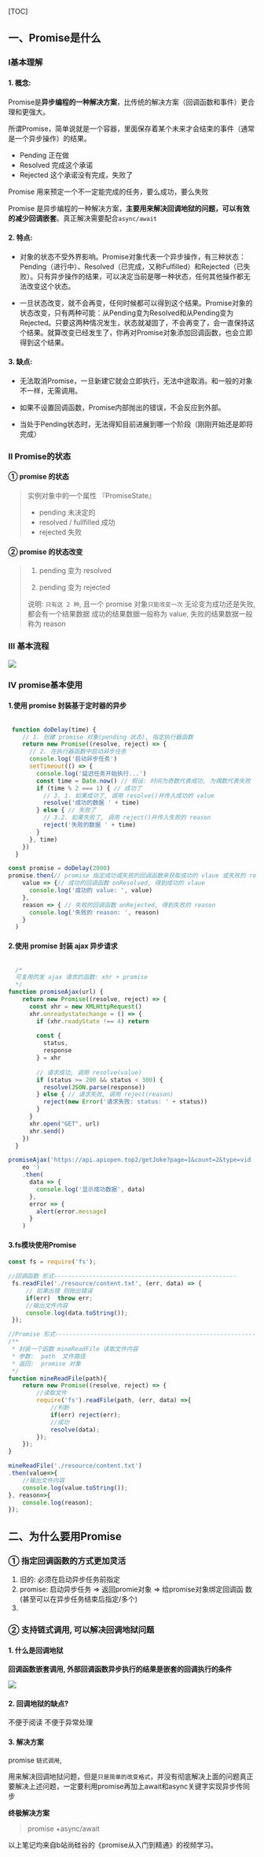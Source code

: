 [TOC]





## 一、Promise是什么

### Ⅰ基本理解

#### 1. 概念:

Promise是**异步编程的一种解决方案**，比传统的解决方案（回调函数和事件）更合理和更强大。

所谓Promise，简单说就是一个容器，里面保存着某个未来才会结束的事件（通常是一个异步操作）的结果。



* Pending  正在做
* Resolved 完成这个承诺
* Rejected 这个承诺没有完成，失败了



Promise 用来预定一个不一定能完成的任务，要么成功，要么失败



Promise 是异步编程的一种解决方案，**主要用来解决回调地狱的问题，可以有效的减少回调嵌套**。真正解决需要配合`async/await`



#### 2. 特点:

- 对象的状态不受外界影响。Promise对象代表一个异步操作，有三种状态：Pending（进行中）、Resolved（已完成，又称Fulfilled）和Rejected（已失败）。只有异步操作的结果，可以决定当前是哪一种状态，任何其他操作都无法改变这个状态。

- 一旦状态改变，就不会再变，任何时候都可以得到这个结果。Promise对象的状态改变，只有两种可能：从Pending变为Resolved和从Pending变为Rejected。只要这两种情况发生，状态就凝固了，不会再变了，会一直保持这个结果。就算改变已经发生了，你再对Promise对象添加回调函数，也会立即得到这个结果。



#### 3. 缺点:

- 无法取消Promise，一旦新建它就会立即执行，无法中途取消。和一般的对象不一样，无需调用。

- 如果不设置回调函数，Promise内部抛出的错误，不会反应到外部。

- 当处于Pending状态时，无法得知目前进展到哪一个阶段（刚刚开始还是即将完成）





### Ⅱ Promise的状态

#### ① promise 的状态

>实例对象中的一个属性 『PromiseState』
>
>* pending  未决定的
>* resolved / fullfilled  成功
>* rejected  失败



#### ② promise 的状态改变

>1. pending 变为 resolved 
>
>2. pending 变为 rejected
>
>  说明: `只有这 2 种`, 且一个 promise 对象`只能改变一次` 无论变为成功还是失败, 都会有一个结果数据 成功的结果数据一般称为 value, 失败的结果数据一般称为 reason



### Ⅲ 基本流程

![](E:\note\前端\笔记\ajax、promise\promise图片\基本流程.png)



### Ⅳ promise基本使用

#### 1.使用 promise 封装基于定时器的异步

```js

 function doDelay(time) {
    // 1. 创建 promise 对象(pending 状态), 指定执行器函数
    return new Promise((resolve, reject) => {
      // 2. 在执行器函数中启动异步任务
      console.log('启动异步任务')
      setTimeout(() => {
        console.log('延迟任务开始执行...')
        const time = Date.now() // 假设: 时间为奇数代表成功, 为偶数代表失败
        if (time % 2 === 1) { // 成功了
          // 3. 1. 如果成功了, 调用 resolve()并传入成功的 value
          resolve('成功的数据 ' + time)
        } else { // 失败了
          // 3.2. 如果失败了, 调用 reject()并传入失败的 reason
          reject('失败的数据 ' + time)
        }
      }, time)
    })
  }

const promise = doDelay(2000)
promise.then(// promise 指定成功或失败的回调函数来获取成功的 vlaue 或失败的 reason
    value => {// 成功的回调函数 onResolved, 得到成功的 vlaue
      console.log('成功的 value: ', value)
    },
    reason => { // 失败的回调函数 onRejected, 得到失败的 reason
      console.log('失败的 reason: ', reason)
    }
  ) 

```



#### 2.使用 promise 封装 ajax 异步请求

```js

  /*
  可复用的发 ajax 请求的函数: xhr + promise
  */
function promiseAjax(url) {
    return new Promise((resolve, reject) => {
      const xhr = new XMLHttpRequest()
      xhr.onreadystatechange = () => {
        if (xhr.readyState !== 4) return
          
        const {
          status,
          response
        } = xhr
        
        // 请求成功, 调用 resolve(value)
        if (status >= 200 && status < 300) {
          resolve(JSON.parse(response))
        } else { // 请求失败, 调用 reject(reason)
          reject(new Error('请求失败: status: ' + status))
        }
      }
      xhr.open("GET", url)
      xhr.send()
    })
  }

promiseAjax('https://api.apiopen.top2/getJoke?page=1&count=2&type=vid
    eo ')
    .then(
      data => {
        console.log('显示成功数据', data)
      },
      error => {
        alert(error.message)
      }
    )
```



#### 3.fs模块使用Promise

```js
const fs = require('fs');

//回调函数 形式----------------------------------------------------
 fs.readFile('./resource/content.txt', (err, data) => {
     // 如果出错 则抛出错误
     if(err)  throw err;
     //输出文件内容
     console.log(data.toString());
 });

//Promise 形式-----------------------------------------------------------
/**
 * 封装一个函数 mineReadFile 读取文件内容
 * 参数:  path  文件路径
 * 返回:  promise 对象
 */
function mineReadFile(path){
    return new Promise((resolve, reject) => {
        //读取文件
        require('fs').readFile(path, (err, data) =>{
            //判断
            if(err) reject(err);
            //成功
            resolve(data);
        });
    });
}

mineReadFile('./resource/content.txt')
.then(value=>{
    //输出文件内容
    console.log(value.toString());
}, reason=>{
    console.log(reason);
});

```



## 二、为什么要用Promise

### ① 指定回调函数的方式更加灵活

1. 旧的: 必须在启动异步任务前指定 
2. promise: 启动异步任务 => 返回promie对象 => 给promise对象绑定回调函 数(甚至可以在异步任务结束后指定/多个)
3. 



### ② 支持链式调用, 可以解决回调地狱问题

#### 1. 什么是回调地狱

**回调函数嵌套调用, 外部回调函数异步执行的结果是嵌套的回调执行的条件**

![](E:\note\前端\笔记\ajax、promise\promise图片\回调地狱.jpg)



#### 2. 回调地狱的缺点?

不便于阅读 不便于异常处理



#### 3. 解决方案

promise `链式调用`,

用来解决回调地狱问题，但是`只是简单的改变格式`，并没有彻底解决上面的问题真正要解决上述问题，一定要利用promise再加上await和async关键字实现异步传同步

**终极解决方案**

> promise +async/await





以上笔记均来自b站尚硅谷的《promise从入门到精通》的视频学习。
